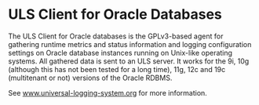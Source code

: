 # ULS Client for Oracle Databases

The ULS Client for Oracle databases is the GPLv3-based agent for gathering runtime metrics 
and status information and logging configuration settings on Oracle database instances 
running on Unix-like operating systems. All gathered data is sent to an ULS server. 
It works for the 9i, 10g (although this has not been tested for a long time), 11g, 12c and 
19c (multitenant or not) versions of the Oracle RDBMS. 

See www.universal-logging-system.org for more information.

